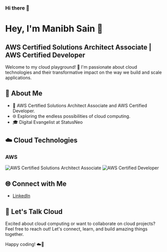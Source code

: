 ### Hi there 👋
# Hey, I'm Manibh Sain 👋

## AWS Certified Solutions Architect Associate | AWS Certified Developer

Welcome to my cloud playground! 🚀 I'm passionate about cloud technologies and their transformative impact on the way we build and scale applications.

## 🚀 About Me

- 💼 AWS Certified Solutions Architect Associate and AWS Certified Developer.
- 🌐 Exploring the endless possibilities of cloud computing.
- 🎓 Digital Evangelist at StatusNeo


## ☁️ Cloud Technologies

### AWS
![AWS Certified Solutions Architect Associate](https://img.shields.io/badge/AWS-SAA-yellow?style=flat&logo=amazon-aws)
![AWS Certified Developer](https://img.shields.io/badge/AWS-Developer-orange?style=flat&logo=amazon-aws)


## 🌐 Connect with Me

- [LinkedIn](https://in.linkedin.com/in/manibh-sain-726507180)



## 🌟 Let's Talk Cloud

Excited about cloud computing or want to collaborate on cloud projects? Feel free to reach out! Let's connect, learn, and build amazing things together.

Happy coding! ☁️🚀
